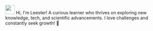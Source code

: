 <img src="https://raw.githubusercontent.com/MartinHeinz/MartinHeinz/master/wave.gif" width="30px" />
Hi, I'm Leester!
A curious learner who thrives on exploring new knowledge, tech, and scientific advancements.
I love challenges and constantly seek growth! 🚀



